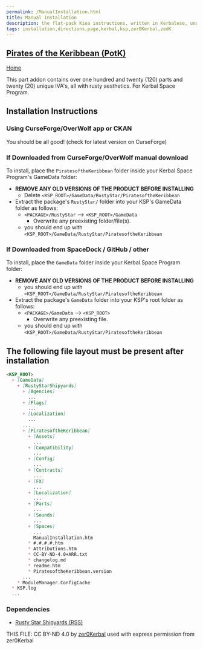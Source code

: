 ```yaml
---
permalink: /ManualInstallation.html
title: Manual Installation
description: the flat-pack Kiea instructions, written in Kerbalese, unusally present
tags: installation,directions,page,kerbal,ksp,zer0Kerbal,zedK
---
```

<!-- ManualInstallation.md v1.0.5.0
Pirates of the Keribbean (PotK)
created: 01 Apr 2022
updated: 07 Jul 2022

TEMPLATE: ManualInstallation.md v1.1.9.1
created: 01 Feb 2022
updated: 26 Apr 2023

based upon work by Lisias -->
## [Pirates of the Keribbean (PotK)][mod]

[Home](./index.md)

This part addon contains over one hundred and twenty (120) parts and twenty (20) unique IVA's, all with rusty aesthetics. For Kerbal Space Program.

## Installation Instructions

### Using CurseForge/OverWolf app or CKAN

You should be all good! (check for latest version on CurseForge)

### If Downloaded from CurseForge/OverWolf manual download

To install, place the `PiratesoftheKeribbean` folder inside your Kerbal Space Program's GameData folder:

* **REMOVE ANY OLD VERSIONS OF THE PRODUCT BEFORE INSTALLING**
  * Delete `<KSP_ROOT>/GameData/RustyStar/PiratesoftheKeribbean`
* Extract the package's `RustyStar/` folder into your KSP's GameData folder as follows:
  * `<PACKAGE>/RustyStar` --> `<KSP_ROOT>/GameData`
    * Overwrite any preexisting folder/file(s).
  * you should end up with `<KSP_ROOT>/GameData/RustyStar/PiratesoftheKeribbean`

### If Downloaded from SpaceDock / GitHub / other

To install, place the `GameData` folder inside your Kerbal Space Program folder:

* **REMOVE ANY OLD VERSIONS OF THE PRODUCT BEFORE INSTALLING**
  * you should end up with `<KSP_ROOT>/GameData/RustyStar/PiratesoftheKeribbean`
* Extract the package's `GameData` folder into your KSP's root folder as follows:
  * `<PACKAGE>/GameData` --> `<KSP_ROOT>`
    * Overwrite any preexisting file.
  * you should end up with `<KSP_ROOT>/GameData/RustyStar/PiratesoftheKeribbean`

## The following file layout must be present after installation

```markdown
<KSP_ROOT>
  + [GameData]
    + [RustyStarShipyards]
      + [Agencies]
        ...
      + [Flags]
        ...
      + [Localization]
        ...
      ...
      + [PiratesoftheKeribbean]
        + [Assets]
          ...
        + [Compatibility]
          ...
        + [Config]
          ...
        + [Contracts]
          ...
        + [FX]
          ...
        + [Localization]
          ...
        + [Parts]
          ...
        + [Sounds]
          ...
        + [Spaces]
          ...
          ManualInstallation.htm
        * #.#.#.#.htm
        * Attributions.htm
        * CC-BY-ND-4.0+ARR.txt
        * changelog.md
        * readme.htm
        * PiratesoftheKeribbean.version
      ...
    * ModuleManager.ConfigCache
  * KSP.log
  ...
```

### Dependencies

* [Rusty Star Shipyards (RSS)](https://www.curseforge.com/kerbal/ksp-mods/RustyStarShipyards)

THIS FILE: CC BY-ND 4.0 by [zer0Kerbal](https://github.com/zer0Kerbal)
  used with express permission from zer0Kerbal

[mod]: https://www.curseforge.com/kerbal/ksp-mods/PiratesoftheKeribbean "Pirates of the Keribbean (PotK)"